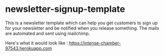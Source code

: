 # newsletter-signup-template
This is a newsletter template which can help you get customers to sign up for your newsletter and be notified when you release something.
The mails are automated and sent using mailchimp.

Here's what it would look like :
https://intense-chamber-97543.herokuapp.com
